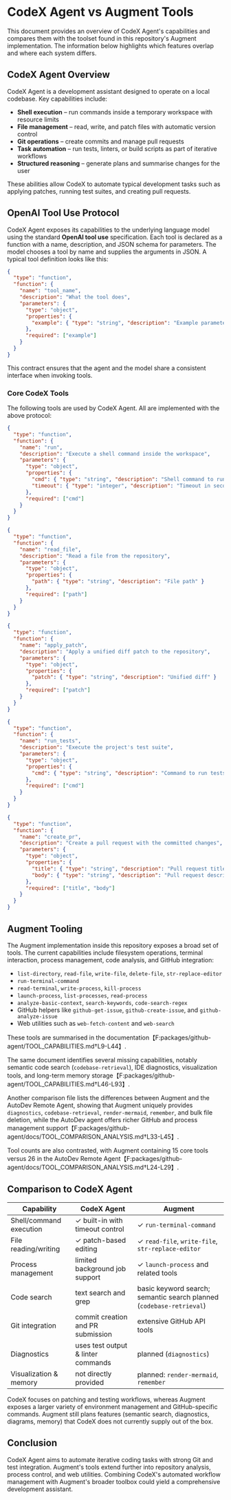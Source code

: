 # CodeX Agent vs Augment Tools

This document provides an overview of CodeX Agent's capabilities and compares them with the toolset found in this repository's Augment implementation. The information below highlights which features overlap and where each system differs.

## CodeX Agent Overview

CodeX Agent is a development assistant designed to operate on a local codebase. Key capabilities include:

- **Shell execution** – run commands inside a temporary workspace with resource limits
- **File management** – read, write, and patch files with automatic version control
- **Git operations** – create commits and manage pull requests
- **Task automation** – run tests, linters, or build scripts as part of iterative workflows
- **Structured reasoning** – generate plans and summarise changes for the user

These abilities allow CodeX to automate typical development tasks such as applying patches, running test suites, and creating pull requests.

## OpenAI Tool Use Protocol

CodeX Agent exposes its capabilities to the underlying language model using the
standard **OpenAI tool use** specification. Each tool is declared as a function
with a name, description, and JSON schema for parameters. The model chooses a
tool by name and supplies the arguments in JSON. A typical tool definition looks
like this:

```json
{
  "type": "function",
  "function": {
    "name": "tool_name",
    "description": "What the tool does",
    "parameters": {
      "type": "object",
      "properties": {
        "example": { "type": "string", "description": "Example parameter" }
      },
      "required": ["example"]
    }
  }
}
```

This contract ensures that the agent and the model share a consistent interface
when invoking tools.

### Core CodeX Tools

The following tools are used by CodeX Agent. All are implemented with the above
protocol:

```json
{
  "type": "function",
  "function": {
    "name": "run",
    "description": "Execute a shell command inside the workspace",
    "parameters": {
      "type": "object",
      "properties": {
        "cmd": { "type": "string", "description": "Shell command to run" },
        "timeout": { "type": "integer", "description": "Timeout in seconds" }
      },
      "required": ["cmd"]
    }
  }
}
```

```json
{
  "type": "function",
  "function": {
    "name": "read_file",
    "description": "Read a file from the repository",
    "parameters": {
      "type": "object",
      "properties": {
        "path": { "type": "string", "description": "File path" }
      },
      "required": ["path"]
    }
  }
}
```

```json
{
  "type": "function",
  "function": {
    "name": "apply_patch",
    "description": "Apply a unified diff patch to the repository",
    "parameters": {
      "type": "object",
      "properties": {
        "patch": { "type": "string", "description": "Unified diff" }
      },
      "required": ["patch"]
    }
  }
}
```

```json
{
  "type": "function",
  "function": {
    "name": "run_tests",
    "description": "Execute the project's test suite",
    "parameters": {
      "type": "object",
      "properties": {
        "cmd": { "type": "string", "description": "Command to run tests" }
      },
      "required": ["cmd"]
    }
  }
}
```

```json
{
  "type": "function",
  "function": {
    "name": "create_pr",
    "description": "Create a pull request with the committed changes",
    "parameters": {
      "type": "object",
      "properties": {
        "title": { "type": "string", "description": "Pull request title" },
        "body": { "type": "string", "description": "Pull request description" }
      },
      "required": ["title", "body"]
    }
  }
}
```

## Augment Tooling

The Augment implementation inside this repository exposes a broad set of tools. The current capabilities include filesystem operations, terminal interaction, process management, code analysis, and GitHub integration:

- `list-directory`, `read-file`, `write-file`, `delete-file`, `str-replace-editor`
- `run-terminal-command`
- `read-terminal`, `write-process`, `kill-process`
- `launch-process`, `list-processes`, `read-process`
- `analyze-basic-context`, `search-keywords`, `code-search-regex`
- GitHub helpers like `github-get-issue`, `github-create-issue`, and `github-analyze-issue`
- Web utilities such as `web-fetch-content` and `web-search`

These tools are summarised in the documentation【F:packages/github-agent/TOOL_CAPABILITIES.md†L9-L44】.

The same document identifies several missing capabilities, notably semantic code search (`codebase-retrieval`), IDE diagnostics, visualization tools, and long-term memory storage【F:packages/github-agent/TOOL_CAPABILITIES.md†L46-L93】.

Another comparison file lists the differences between Augment and the AutoDev Remote Agent, showing that Augment uniquely provides `diagnostics`, `codebase-retrieval`, `render-mermaid`, `remember`, and bulk file deletion, while the AutoDev agent offers richer GitHub and process management support【F:packages/github-agent/docs/TOOL_COMPARISON_ANALYSIS.md†L33-L45】.

Tool counts are also contrasted, with Augment containing 15 core tools versus 26 in the AutoDev Remote Agent【F:packages/github-agent/docs/TOOL_COMPARISON_ANALYSIS.md†L24-L29】.

## Comparison to CodeX Agent

| Capability | CodeX Agent | Augment |
|------------|------------|---------|
| Shell/command execution | ✓ built-in with timeout control | ✓ `run-terminal-command` |
| File reading/writing | ✓ patch-based editing | ✓ `read-file`, `write-file`, `str-replace-editor` |
| Process management | limited background job support | ✓ `launch-process` and related tools |
| Code search | text search and grep | basic keyword search; semantic search planned (`codebase-retrieval`) |
| Git integration | commit creation and PR submission | extensive GitHub API tools |
| Diagnostics | uses test output & linter commands | planned (`diagnostics`) |
| Visualization & memory | not directly provided | planned: `render-mermaid`, `remember` |

CodeX focuses on patching and testing workflows, whereas Augment exposes a larger variety of environment management and GitHub-specific commands. Augment still plans features (semantic search, diagnostics, diagrams, memory) that CodeX does not currently supply out of the box.

## Conclusion

CodeX Agent aims to automate iterative coding tasks with strong Git and test integration. Augment's tools extend further into repository analysis, process control, and web utilities. Combining CodeX's automated workflow management with Augment's broader toolbox could yield a comprehensive development assistant.

